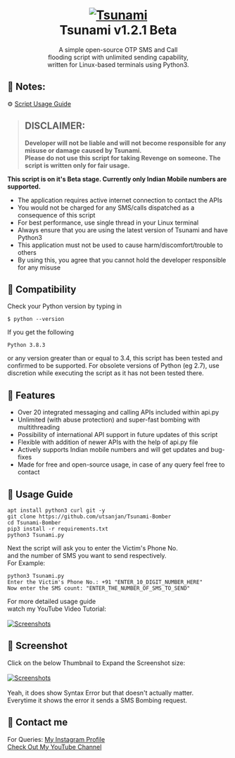 <h1 align="center">
  <br>
  <a href="https://github.com/utsanjan/Tsunami-Bomber">
  <img src="https://1.bp.blogspot.com/-YJ0yHTgNa6c/YD4gkSYeWCI/AAAAAAAAbVo/Px7ODVFOEtkMGQ9F1m-X8xkceDya22BFwCLcBGAsYHQ/w200-h200/Tsunami.png"
  alt="Tsunami">
  </a><br>
  Tsunami v1.2.1 Beta
  <br>
</h1>


<p align="center">A simple open-source OTP SMS and Call
<br>flooding script with unlimited sending capability,
<br>written for Linux-based terminals using Python3.</p>

## 🔸 Notes:
⚙ [Script Usage Guide](https://github.com/utsanjan/Tsunami-Bomber#-usage-guide)

> ## DISCLAIMER:
> **Developer will not be liable and will not become
responsible for any misuse or damage caused by Tsunami.**  
**Please do not use this script for taking Revenge on someone. The script is written only for fair usage.**

**This script is on it's Beta stage. Currently only Indian Mobile numbers are supported.**


- The application requires active internet connection to contact the APIs
- You would not be charged for any SMS/calls dispatched as a consequence of this script
- For best performance, use single thread in your Linux terminal
- Always ensure that you are using the latest version of Tsunami and have Python3
- This application must not be used to cause harm/discomfort/trouble to others
- By using this, you agree that you cannot hold the developer responsible for any misuse

## 🔸 Compatibility
Check your Python version by typing in
```shell script
$ python --version
```
If you get the following
```shell script
Python 3.8.3
```
or any version greater than or equal to 3.4, this script has been tested and confirmed to be supported. For obsolete versions of Python (eg 2.7), use discretion while executing the script as it has not been tested there.

## 🔸 Features

- Over 20 integrated messaging and calling APIs included within api.py
- Unlimited (with abuse protection) and super-fast bombing with multithreading
- Possibility of international API support in future updates of this script
- Flexible with addition of newer APIs with the help of api.py file
- Actively supports Indian mobile numbers and will get updates and bug-fixes
- Made for free and open-source usage, in case of any query feel free to contact

## 🔸 Usage Guide

```
apt install python3 curl git -y
git clone https://github.com/utsanjan/Tsunami-Bomber
cd Tsunami-Bomber
pip3 install -r requirements.txt
python3 Tsunami.py
```
Next the script will ask you to enter the Victim's Phone No.<br>
and the number of SMS you want to send respectively.
<br>For Example:<br>

```
python3 Tsunami.py
Enter the Victim's Phone No.: +91 "ENTER_10_DIGIT_NUMBER_HERE"
Now enter the SMS count: "ENTER_THE_NUMBER_OF_SMS_TO_SEND"
```
For more detailed usage guide<br>
watch my YouTube Video Tutorial:<br><br>
<a href="https://www.youtube.com/watch?v=YCV0tsNLoFY"><img alt="Screenshots" title="Screenshots" src="https://1.bp.blogspot.com/-fUsNpr6iiMA/YH-5Z2WZW6I/AAAAAAAAfWQ/fwcyrPr1Hycob5AJyUE1i4PbKxZDTkHdgCLcBGAsYHQ/w320-h181/Tsunami.png"/></a>

## 🔸 Screenshot

Click on the below Thumbnail to Expand the Screenshot size: <br><br>
<a href="https://1.bp.blogspot.com/-I04VRdhKRn8/YIEEjNxyhzI/AAAAAAAAfZw/zjdPHw4VFPM6fkHu8y3J9V5x4D7mzNpwgCLcBGAsYHQ/s16000/Tsunami.jpeg"><img alt="Screenshots" title="Screenshots" src="https://1.bp.blogspot.com/-7H3v6jgpe1M/YIEEOXSlIwI/AAAAAAAAfZo/dQyzpmJMDoseTH-UzmUtRo8Yb6kEbdyBACLcBGAsYHQ/w400-h311/download.png"/></a><br><br>
Yeah, it does show Syntax Error but that doesn't actually matter.<br>
Everytime it shows the error it sends a SMS Bombing request.

## 🔸 Contact me  

For Queries: [My Instagram Profile](https://www.instagram.com/utsanjan/)  
[Check Out My YouTube Channel](https://www.youtube.com/DopeSatan)
